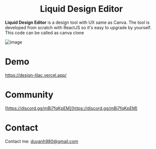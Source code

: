 <h1 align="center">Liquid Design Editor</h1>

**Liquid Design Editor** is a design tool with UX same as Canva. The tool is developed from scratch with ReactJS so it's easy to upgrade by yourself.
This code can be called as canva clone


![image](https://github.com/liquid-editor/canva-clone-reactjs/assets/19285404/d8b0e4e5-525a-4568-8558-47394a517331)


# Demo
https://design-lilac.vercel.app/

# Community
[https://discord.gg/mBj7fqKpEM](https://discord.gg/mBj7fqKpEM)


# Contact
Contact me: [duyanh980@gmail.com](mailto:duyanh980@gmail.com)

